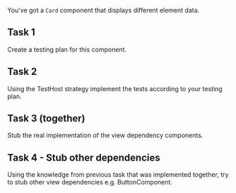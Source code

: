 You've got a `Card` component that displays different element data.

## Task 1

Create a testing plan for this component.

## Task 2

Using the TestHost strategy implement the tests according to your testing plan.

## Task 3 (together)

Stub the real implementation of the view dependency components.

## Task 4 - Stub other dependencies

Using the knowledge from previous task that was implemented together, try to stub other view dependencies e.g. ButtonComponent.
